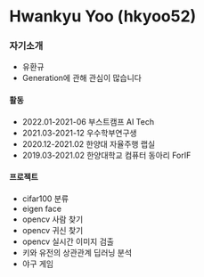 # Hwankyu Yoo (hkyoo52)

### 자기소개

  * 유환규
  * Generation에 관해 관심이 많습니다


#### 활동

  * 2022.01-2021-06 부스트캠프 AI Tech
  * 2021.03-2021-12 우수학부연구생
  * 2020.12-2021.02 한양대 자율주행 랩실
  * 2019.03-2021.02 한양대학교 컴퓨터 동아리 ForIF



#### 프로젝트

  * cifar100 분류
  * eigen face
  * opencv 사람 찾기 
  * opencv 귀신 찾기
  * opencv 실시간 이미지 검출
  * 키와 유전의 상관관계 딥러닝 분석
  * 야구 게임



